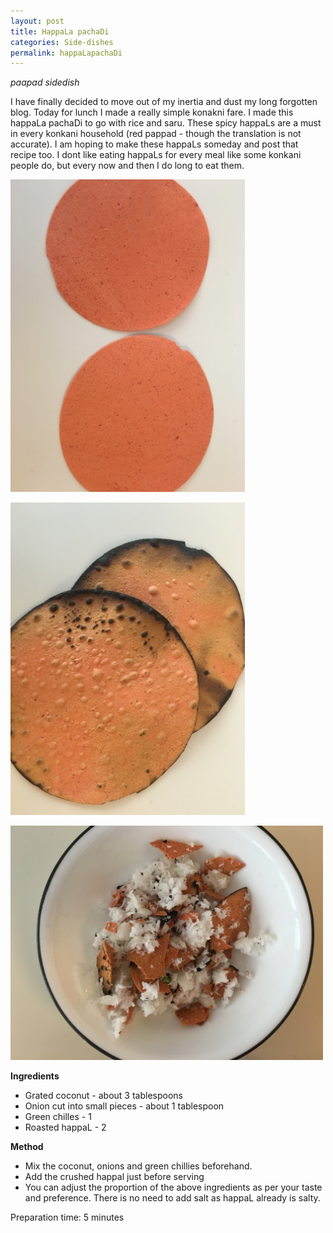```yaml
---
layout: post
title: HappaLa pachaDi
categories: Side-dishes
permalink: happaLapachaDi
---
```


*paapad sidedish*


I have finally decided to move out of my inertia and dust my long forgotten blog. Today for lunch I made a really simple konakni fare. I made this happaLa pachaDi to go with rice and saru.
These spicy happaLs are a must in every konkani household (red pappad - though the translation is not accurate). I am hoping to make these happaLs someday and post that recipe too.
I dont like eating happaLs for every meal like some konkani people do, but every now and then  I do long to eat them.


![](/images/happala-pachadi-1.jpg)


![](/images/happala-pachadi-2.jpg)


![](/images/happala-pachadi-3.jpg)


**Ingredients**

* Grated coconut - about 3 tablespoons
* Onion cut into small pieces - about 1 tablespoon
* Green chilles - 1
* Roasted happaL - 2


**Method**

* Mix the coconut, onions and green chillies beforehand.
* Add the crushed happal just before serving
* You can adjust the proportion of the above ingredients as per your taste and preference. There is no need to add salt as happaL already is salty.

Preparation time: 5 minutes
